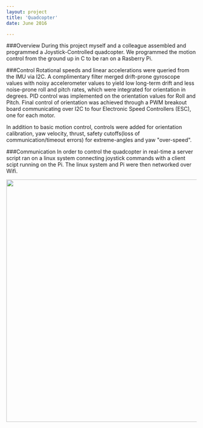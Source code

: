 ```yaml
---
layout: project
title: 'Quadcopter'
date: June 2016

---
```


###Overview
During this project myself and a colleague assembled and programmed a Joystick-Controlled quadcopter. We programmed the motion control from the ground up in C to be ran on a Rasberry Pi.


###Control
Rotational speeds and linear accelerations were queried from the IMU via I2C. A complimentary filter merged drift-prone gyroscope values with noisy accelerometer values to yield low long-term drift and less noise-prone roll and pitch rates, which were integrated for orientation in degrees. PID control was implemented on the orientation values for Roll and Pitch. Final control of orientation was achieved through a PWM breakout board communicating over I2C to four Electronic Speed Controllers (ESC), one for each motor.  

In addition to basic motion control, controls were added for orientation calibration, yaw velocity, thrust, safety cutoffs(loss of communication/timeout errors) for extreme-angles and yaw "over-speed".

###Communication
In order to control the quadcopter in real-time a server script ran on a linux system connecting joystick commands with a client scipt running on the Pi. The linux system and Pi were then networked over Wifi. 

<img src="/portfolio/public/images/quad.JPG" align=MIDDLE width="640" heigth="320"/>

<!--image: '/portfolio/public/images/quad.JPG'-->




